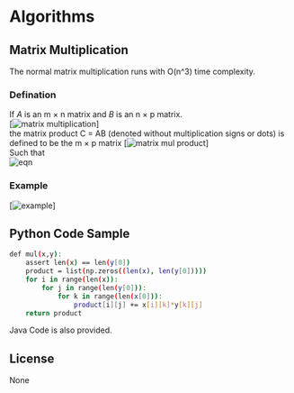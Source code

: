# Algorithms
## Matrix Multiplication 
The normal matrix multiplication runs with O(n^3) time complexity. 
### Defination 
If *A* is an m × n matrix and *B* is an n × p matrix.  
[![matrix multiplication](https://wikimedia.org/api/rest_v1/media/math/render/svg/9196c0c24ad20c3b18582bc78785fa405d91c7c3)]  
the matrix product C = AB (denoted without multiplication signs or dots) is defined to be the m × p matrix
[![matrix mul product](https://wikimedia.org/api/rest_v1/media/math/render/svg/7d3ce5d06e84e1a8575ce6f1d47a90d006baf628)]  
Such that  
![eqn](https://wikimedia.org/api/rest_v1/media/math/render/svg/ee372c649dea0a05bf1ace77c9d6faf051d9cc8d)  
### Example
[![example](https://www.mathwarehouse.com/algebra/matrix/images/matrix-multiplication/dimensions-of-product-matrix-v2.webp)]

## Python Code Sample

```sh
def mul(x,y):	
	assert len(x) == len(y[0])
	product = list(np.zeros((len(x), len(y[0]))))
	for i in range(len(x)):
		for j in range(len(y[0])):
			for k in range(len(x[0])):
				product[i][j] += x[i][k]*y[k][j]
	return product
```

Java Code is also provided.

License
----

None
